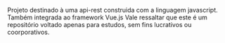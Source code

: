 Projeto destinado à uma api-rest construida com a linguagem javascript. Também integrada ao framework Vue.js
Vale ressaltar que este é um repositório voltado apenas para estudos, sem fins lucrativos ou coorporativos.
